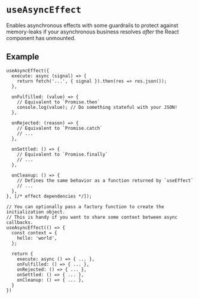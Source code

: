
# `useAsyncEffect`

Enables asynchronous effects with some guardrails to protect against memory-leaks if your asynchronous business resolves _after_ the React component has unmounted.

## Example

```tsx
useAsyncEffect({
  execute: async (signal) => {
    return fetch('...', { signal }).then(res => res.json());
  },

  onFulfilled: (value) => {
    // Equivalent to `Promise.then`
    console.log(value); // Do something stateful with your JSON!
  },

  onRejected: (reason) => {
    // Equivalent to `Promise.catch`
    // ...
  },

  onSettled: () => {
    // Equivalent to `Promise.finally`
    // ...
  },

  onCleanup: () => {
    // Defines the same behavior as a function returned by `useEffect`
    // ...
  },
}, [/* effect dependencies */]);

// You can optionally pass a factory function to create the initialization object.
// This is handy if you want to share some context between async callbacks.
useAsyncEffect(() => {
  const context = {
    hello: 'world',
  };

  return {
    execute: async () => { ... },
    onFulfilled: () => { ... },
    onRejected: () => { ... },
    onSettled: () => { ... },
    onCleanup: () => { ... },
  }
})
```
